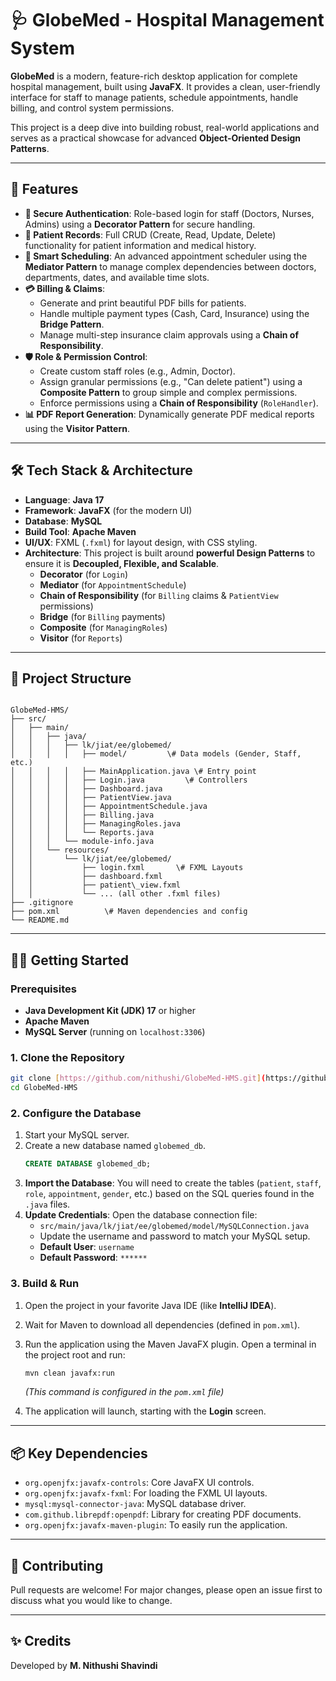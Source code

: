 # 🩺 GlobeMed - Hospital Management System

**GlobeMed** is a modern, feature-rich desktop application for complete hospital management, built using **JavaFX**. It provides a clean, user-friendly interface for staff to manage patients, schedule appointments, handle billing, and control system permissions.

This project is a deep dive into building robust, real-world applications and serves as a practical showcase for advanced **Object-Oriented Design Patterns**.

---

## 🚀 Features

* **🔐 Secure Authentication**: Role-based login for staff (Doctors, Nurses, Admins) using a **Decorator Pattern** for secure handling.
* **👥 Patient Records**: Full CRUD (Create, Read, Update, Delete) functionality for patient information and medical history.
* **📅 Smart Scheduling**: An advanced appointment scheduler using the **Mediator Pattern** to manage complex dependencies between doctors, departments, dates, and available time slots.
* **💳 Billing & Claims**:
    * Generate and print beautiful PDF bills for patients.
    * Handle multiple payment types (Cash, Card, Insurance) using the **Bridge Pattern**.
    * Manage multi-step insurance claim approvals using a **Chain of Responsibility**.
* **🛡️ Role & Permission Control**:
    * Create custom staff roles (e.g., Admin, Doctor).
    * Assign granular permissions (e.g., "Can delete patient") using a **Composite Pattern** to group simple and complex permissions.
    * Enforce permissions using a **Chain of Responsibility** (`RoleHandler`).
* **📊 PDF Report Generation**: Dynamically generate PDF medical reports using the **Visitor Pattern**.

---

## 🛠️ Tech Stack & Architecture

* **Language**: **Java 17**
* **Framework**: **JavaFX** (for the modern UI)
* **Database**: **MySQL**
* **Build Tool**: **Apache Maven**
* **UI/UX**: FXML (`.fxml`) for layout design, with CSS styling.
* **Architecture**: This project is built around **powerful Design Patterns** to ensure it is **Decoupled, Flexible, and Scalable**.
    * **Decorator** (for `Login`)
    * **Mediator** (for `AppointmentSchedule`)
    * **Chain of Responsibility** (for `Billing` claims & `PatientView` permissions)
    * **Bridge** (for `Billing` payments)
    * **Composite** (for `ManagingRoles`)
    * **Visitor** (for `Reports`)

---

## 📁 Project Structure

```

GlobeMed-HMS/
├── src/
│   ├── main/
│   │   ├── java/
│   │   │   ├── lk/jiat/ee/globemed/
│   │   │   │   ├── model/         \# Data models (Gender, Staff, etc.)
│   │   │   │   ├── MainApplication.java \# Entry point
│   │   │   │   ├── Login.java         \# Controllers
│   │   │   │   ├── Dashboard.java
│   │   │   │   ├── PatientView.java
│   │   │   │   ├── AppointmentSchedule.java
│   │   │   │   ├── Billing.java
│   │   │   │   ├── ManagingRoles.java
│   │   │   │   └── Reports.java
│   │   │   └── module-info.java
│   │   └── resources/
│   │       └── lk/jiat/ee/globemed/
│   │           ├── login.fxml       \# FXML Layouts
│   │           ├── dashboard.fxml
│   │           ├── patient\_view.fxml
│   │           └── ... (all other .fxml files)
├── .gitignore
├── pom.xml          \# Maven dependencies and config
└── README.md

````

---

## 🧑‍💻 Getting Started

### Prerequisites

* **Java Development Kit (JDK) 17** or higher
* **Apache Maven**
* **MySQL Server** (running on `localhost:3306`)

### 1. Clone the Repository

```bash
git clone [https://github.com/nithushi/GlobeMed-HMS.git](https://github.com/nithushi/GlobeMed-HMS.git)
cd GlobeMed-HMS
````

### 2\. Configure the Database

1.  Start your MySQL server.
2.  Create a new database named `globemed_db`.
    ```sql
    CREATE DATABASE globemed_db;
    ```
3.  **Import the Database**: You will need to create the tables (`patient`, `staff`, `role`, `appointment`, `gender`, etc.) based on the SQL queries found in the `.java` files.
4.  **Update Credentials**: Open the database connection file:
      * `src/main/java/lk/jiat/ee/globemed/model/MySQLConnection.java`
      * Update the username and password to match your MySQL setup.
      * **Default User**: `username`
      * **Default Password**: `******`

### 3\. Build & Run

1.  Open the project in your favorite Java IDE (like **IntelliJ IDEA**).

2.  Wait for Maven to download all dependencies (defined in `pom.xml`).

3.  Run the application using the Maven JavaFX plugin. Open a terminal in the project root and run:

    ```sh
    mvn clean javafx:run
    ```

    *(This command is configured in the `pom.xml` file)*

4.  The application will launch, starting with the **Login** screen.

-----

## 📦 Key Dependencies

  * `org.openjfx:javafx-controls`: Core JavaFX UI controls.
  * `org.openjfx:javafx-fxml`: For loading the FXML UI layouts.
  * `mysql:mysql-connector-java`: MySQL database driver.
  * `com.github.librepdf:openpdf`: Library for creating PDF documents.
  * `org.openjfx:javafx-maven-plugin`: To easily run the application.

-----

## 🤝 Contributing

Pull requests are welcome\! For major changes, please open an issue first to discuss what you would like to change.

-----

## ✨ Credits

Developed by **M. Nithushi Shavindi**
